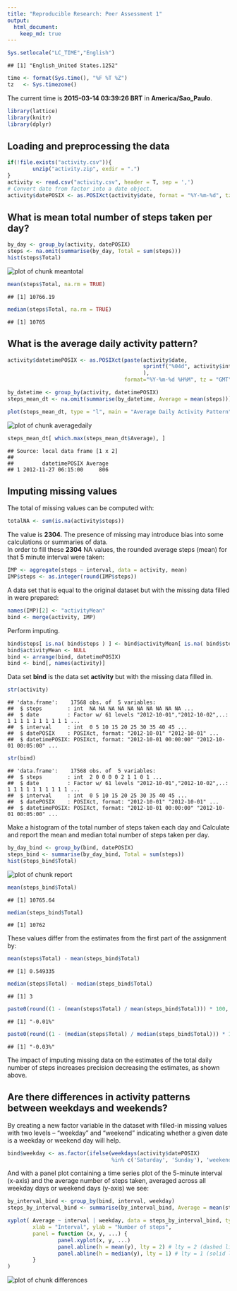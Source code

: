 ```yaml
---
title: "Reproducible Research: Peer Assessment 1"
output: 
  html_document:
    keep_md: true
---
```



```r
Sys.setlocale("LC_TIME","English")
```

```
## [1] "English_United States.1252"
```

```r
time <- format(Sys.time(), "%F %T %Z")
tz   <- Sys.timezone()
```

The current time is **2015-03-14 03:39:26 BRT** in **America/Sao_Paulo**.


```r
library(lattice)
library(knitr)
library(dplyr)
```

## Loading and preprocessing the data


```r
if(!file.exists("activity.csv")){
        unzip("activity.zip", exdir = ".")
}
activity <- read.csv("activity.csv", header = T, sep = ',')
# Convert date from factor into a date object.
activity$datePOSIX <- as.POSIXct(activity$date, format = "%Y-%m-%d", tz = "GMT")
```

## What is mean total number of steps taken per day?


```r
by_day <- group_by(activity, datePOSIX)
steps <- na.omit(summarise(by_day, Total = sum(steps)))
hist(steps$Total)
```

![plot of chunk meantotal](figure/meantotal-1.png) 

```r
mean(steps$Total, na.rm = TRUE)
```

```
## [1] 10766.19
```

```r
median(steps$Total, na.rm = TRUE)
```

```
## [1] 10765
```

## What is the average daily activity pattern?


```r
activity$datetimePOSIX <- as.POSIXct(paste(activity$date, 
                                           sprintf("%04d", activity$interval)
                                           ),
                                     format="%Y-%m-%d %H%M", tz = "GMT")

by_datetime <- group_by(activity, datetimePOSIX)
steps_mean_dt <- na.omit(summarise(by_datetime, Average = mean(steps)))

plot(steps_mean_dt, type = "l", main = "Average Daily Activity Pattern")
```

![plot of chunk averagedaily](figure/averagedaily-1.png) 

```r
steps_mean_dt[ which.max(steps_mean_dt$Average), ]
```

```
## Source: local data frame [1 x 2]
## 
##         datetimePOSIX Average
## 1 2012-11-27 06:15:00     806
```

## Imputing missing values
The total of missing values can be computed with:


```r
totalNA <- sum(is.na(activity$steps))
```

The value is **2304**. The presence of missing may introduce
bias into some calculations or summaries of data.  
In order to fill these **2304** NA values, the rounded average steps (mean)
for that 5 minute interval were taken:


```r
IMP <- aggregate(steps ~ interval, data = activity, mean)
IMP$steps <- as.integer(round(IMP$steps))
```

A data set that is equal to the original dataset but with the missing data filled in were prepared:


```r
names(IMP)[2] <- "activityMean"
bind <- merge(activity, IMP)
```

Perform imputing.


```r
bind$steps[ is.na( bind$steps ) ] <- bind$activityMean[ is.na( bind$steps ) ]
bind$activityMean <- NULL
bind <- arrange(bind, datetimePOSIX)
bind <- bind[, names(activity)]
```

Data set **bind** is the data set **activity** but with the missing data filled in.


```r
str(activity)
```

```
## 'data.frame':	17568 obs. of  5 variables:
##  $ steps        : int  NA NA NA NA NA NA NA NA NA NA ...
##  $ date         : Factor w/ 61 levels "2012-10-01","2012-10-02",..: 1 1 1 1 1 1 1 1 1 1 ...
##  $ interval     : int  0 5 10 15 20 25 30 35 40 45 ...
##  $ datePOSIX    : POSIXct, format: "2012-10-01" "2012-10-01" ...
##  $ datetimePOSIX: POSIXct, format: "2012-10-01 00:00:00" "2012-10-01 00:05:00" ...
```

```r
str(bind)
```

```
## 'data.frame':	17568 obs. of  5 variables:
##  $ steps        : int  2 0 0 0 0 2 1 1 0 1 ...
##  $ date         : Factor w/ 61 levels "2012-10-01","2012-10-02",..: 1 1 1 1 1 1 1 1 1 1 ...
##  $ interval     : int  0 5 10 15 20 25 30 35 40 45 ...
##  $ datePOSIX    : POSIXct, format: "2012-10-01" "2012-10-01" ...
##  $ datetimePOSIX: POSIXct, format: "2012-10-01 00:00:00" "2012-10-01 00:05:00" ...
```

Make a histogram of the total number of steps taken each day and 
Calculate and report the mean and median total number of steps taken per day.


```r
by_day_bind <- group_by(bind, datePOSIX)
steps_bind <- summarise(by_day_bind, Total = sum(steps))
hist(steps_bind$Total)
```

![plot of chunk report](figure/report-1.png) 

```r
mean(steps_bind$Total)
```

```
## [1] 10765.64
```

```r
median(steps_bind$Total)
```

```
## [1] 10762
```

These values differ from the estimates from the first part of the assignment by:


```r
mean(steps$Total) - mean(steps_bind$Total)
```

```
## [1] 0.549335
```

```r
median(steps$Total) - median(steps_bind$Total)
```

```
## [1] 3
```

```r
paste0(round((1 - (mean(steps$Total) / mean(steps_bind$Total))) * 100, digits = 2),"%")
```

```
## [1] "-0.01%"
```

```r
paste0(round((1 - (median(steps$Total) / median(steps_bind$Total))) * 100, digits = 2),"%")
```

```
## [1] "-0.03%"
```

The impact of imputing missing data on the estimates of the total daily number
of steps increases precision decreasing the estimates, as shown above.
## Are there differences in activity patterns between weekdays and weekends?
By creating a new factor variable in the dataset with filled-in missing values with two levels – “weekday” and “weekend” indicating whether a given date is a weekday or weekend day will help.


```r
bind$weekday <- as.factor(ifelse(weekdays(activity$datePOSIX) 
                                 %in% c('Saturday', 'Sunday'), 'weekend', 'weekday'))
```

And with a panel plot containing a time series plot of the 5-minute interval (x-axis) and the average number of steps taken, averaged across all weekday days or weekend days (y-axis) we see:


```r
by_interval_bind <- group_by(bind, interval, weekday)
steps_by_interval_bind <- summarise(by_interval_bind, Average = mean(steps))

xyplot( Average ~ interval | weekday, data = steps_by_interval_bind, type = "l", layout = c(1,2),
        xlab = "Interval", ylab = "Number of steps", 
        panel = function (x, y, ...) {
                panel.xyplot(x, y, ...)
                panel.abline(h = mean(y), lty = 2) # lty = 2 (dashed line)
                panel.abline(h = median(y), lty = 1) # lty = 1 (solid line, default)
        }
)
```

![plot of chunk differences](figure/differences-1.png) 
